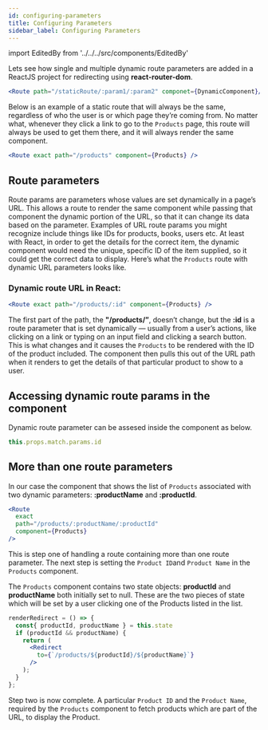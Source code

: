```yaml
---
id: configuring-parameters
title: Configuring Parameters
sidebar_label: Configuring Parameters
---
```


import EditedBy from '../../../src/components/EditedBy'


Lets see how single and multiple dynamic route parameters are added in a ReactJS project for redirecting using **react-router-dom**.

```jsx
<Route path="/staticRoute/:param1/:param2" componet={DynamicComponent}/>
```
Below is an example of a static route that will always be the same, regardless of who the user is or which page they’re coming from. No matter what, whenever they click a link to go to the `Products` page, this route will always be used to get them there, and it will always render the same component.

```jsx
<Route exact path="/products" component={Products} />
```
## Route parameters
Route params are parameters whose values are set dynamically in a page’s URL. This allows a route to render the same component while passing that component the dynamic portion of the URL, so that it can change its data based on the parameter.
Examples of URL route params you might recognize include things like IDs for products, books, users etc. At least with React, in order to get the details for the correct item, the dynamic component would need the unique, specific ID of the item supplied, so it could get the correct data to display.
Here’s what the `Products` route with dynamic URL parameters looks like.
### Dynamic route URL in React:
```jsx
<Route exact path="/products/:id" component={Products} />
```
The first part of the path, the **"/products/”**, doesn’t change, but the **:id** is a route parameter that is set dynamically — usually from a user’s actions, like clicking on a link or typing on an input field and clicking a search button.
This is what changes and it causes the `Products` to be rendered with the ID of the product included. The component then pulls this out of the URL path when it renders to get the details of that particular product to show to a user.
## Accessing dynamic route params in the component
Dynamic route parameter can be assesed inside the component as below.
```jsx
this.props.match.params.id
```
## More than one route parameters
In our case the component that shows the list of `Products` associated with two dynamic parameters: **:productName** and **:productId**.
```jsx
<Route
  exact
  path="/products/:productName/:productId"
  component={Products}
/>
```
This is step one of handling a route containing more than one route parameter. The next step is setting the `Product ID`and `Product Name` in the `Products` component.

The `Products` component contains two state objects: **productId** and **productName** both initially set to null. These are the two pieces of state which will be set by a user clicking one of the Products listed in the list.
```jsx
renderRedirect = () => {
  const{ productId, productName } = this.state
  if (productId && productName) {
    return (
      <Redirect 
        to={`/products/${productId}/${productName}`}
      />
    );
  }
};
```
Step two is now complete. A particular `Product ID` and the `Product Name`, required by the `Products` component to fetch products which are part of the URL, to display the Product. 
<EditedBy name="Vipin Sarangadharan" date="09/08/2020" />